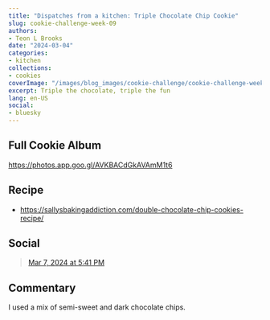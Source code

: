 ```yaml
---
title: "Dispatches from a kitchen: Triple Chocolate Chip Cookie"
slug: cookie-challenge-week-09
authors:
- Teon L Brooks
date: "2024-03-04"
categories:
- kitchen
collections:
- cookies
coverImage: "/images/blog_images/cookie-challenge/cookie-challenge-week-09.jpg"
excerpt: Triple the chocolate, triple the fun
lang: en-US
social:
- bluesky
---
```


<script> import Callout from '$lib/components/Callout.svelte'; </script>

<Callout>
<h2>Full Cookie Album</h2>

<https://photos.app.goo.gl/AVKBACdGkAVAmM1t6>
</Callout>

## Recipe

- https://sallysbakingaddiction.com/double-chocolate-chip-cookies-recipe/

## Social

<blockquote class="bluesky-embed" data-bluesky-uri="at://did:plc:yl7wcldipsfnjdww2jg5mnrv/app.bsky.feed.post/3kn5b5q5qpu2n" data-bluesky-cid="bafyreihyyqtfjik2ackiwk3itcrbys2odpz3j2of4i56hujmp5i4feg75i"><a href="https://bsky.app/profile/did:plc:yl7wcldipsfnjdww2jg5mnrv/post/3kn5b5q5qpu2n?ref_src=embed">Mar 7, 2024 at 5:41 PM</a></blockquote>

## Commentary

I used a mix of semi-sweet and dark chocolate chips.
